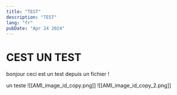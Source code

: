 ```yaml
---
title: "TEST"
description: "TEST"
lang: "fr"
pubDate: "Apr 24 2024"
---
```


# CEST UN TEST

bonjour ceci est un test depuis un fichier !

un teste
![[AMI_image_id_copy.png]]
![[AMI_image_id_copy_2.png]]